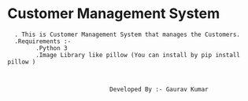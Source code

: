 # Customer Management System

      . This is Customer Management System that manages the Customers.
      .Requirements :-
            .Python 3
            .Image Library like pillow (You can install by pip install pillow )
                                 
                                 
                                 
                                 Developed By :- Gaurav Kumar
